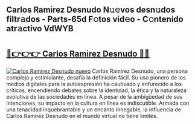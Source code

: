 ## Carlos Ramirez Desnudo N𝚞𝚎vos desn𝚞dos filtr𝚊dos - Parts-65d F𝚘tos vid𝚎o - C𝚘ntenido atr𝚊ctivo VdWYB

# <h2><a href="http://mb1uel.tromn.icu/?c=Carlos+Ramirez+Desnudo">🔗👉👉👉 Carlos Ramirez Desnudo 🔗🔗</a></h2>

[![Carlos Ramirez Desnudo nuevo](https://i.imgur.com/pEAQMta.gif)](http://mb1uel.tromn.icu/?c=Carlos+Ramirez+Desnudo)
Carlos Ramirez Desnudo, una persona compleja y estimulante, desafía la definición fácil. Su uso pionero de los medios digitales para la autoexpresión ha cautivado y enfurecido a los críticos, encendiendo debates sobre la identidad, la ética y la naturaleza evolutiva de las sociedades en línea. A pesar de la ambigüedad de sus intenciones, su impacto en la cultura en línea es indiscutible. Armada con una tenacidad inquebrantable y un encanto innegable, la influencia de Carlos Ramirez Desnudo en el mundo virtual no tiene límites.
